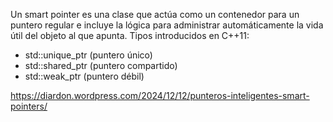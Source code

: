 Un smart pointer es una clase que actúa como un contenedor para un puntero regular e incluye la lógica para administrar automáticamente la vida útil del objeto al que apunta.
Tipos introducidos en C++11:
- std::unique_ptr (puntero único)
- std::shared_ptr (puntero compartido)
- std::weak_ptr (puntero débil)

https://diardon.wordpress.com/2024/12/12/punteros-inteligentes-smart-pointers/
